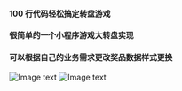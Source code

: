 #### 100 行代码轻松搞定转盘游戏

#### 很简单的一个小程序游戏大转盘实现

#### 可以根据自己的业务需求更改奖品数据样式更换

![Image text](https://raw.githubusercontent.com/chenxianqi/XCX-Luckdraw/master/1534818664542.jpg)
![Image text](https://raw.githubusercontent.com/chenxianqi/XCX-Luckdraw/master/1534818687969.jpg)
